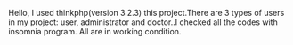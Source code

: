 Hello, I used thinkphp(version 3.2.3) this project.There are 3 types of users in my project: user, administrator and doctor..I checked all the codes with insomnia program. All are in working condition.
